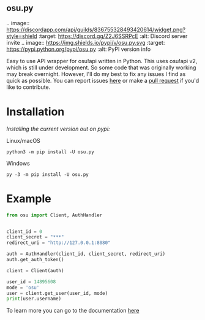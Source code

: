 osu.py
-------

.. image:: https://discordapp.com/api/guilds/836755328493420614/widget.png?style=shield
   :target: https://discord.gg/Z2J6SSRPcE
   :alt: Discord server invite
.. image:: https://img.shields.io/pypi/v/osu.py.svg
   :target: https://pypi.python.org/pypi/osu.py
   :alt: PyPI version info

Easy to use API wrapper for osu!api written in Python. 
This uses osu!api v2, which is still under development. 
So some code that was originally working may break overnight. 
However, I'll do my best to fix any issues I find as quick as possible. 
You can report issues [here](https://github.com/Sheepposu/osu.py/issues) 
or make a [pull request](https://github.com/Sheepposu/osu.py/pulls) 
if you'd like to contribute.

# Installation
*Installing the current version out on pypi:*

Linux/macOS
```commandline
python3 -m pip install -U osu.py
```
Windows
```commandline
py -3 -m pip install -U osu.py
```

# Example
```Python
from osu import Client, AuthHandler


client_id = 0
client_secret = "***"
redirect_uri = "http://127.0.0.1:8080"

auth = AuthHandler(client_id, client_secret, redirect_uri)
auth.get_auth_token()

client = Client(auth)

user_id = 14895608
mode = 'osu'
user = client.get_user(user_id, mode)
print(user.username)
```

To learn more you can go to the documentation [here](https://osupy.readthedocs.io/en/latest/)
